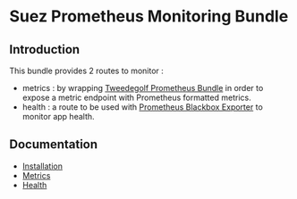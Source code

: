 # Suez Prometheus Monitoring Bundle

## Introduction

This bundle provides 2 routes to monitor :

* metrics : by wrapping [Tweedegolf Prometheus Bundle](https://github.com/tweedegolf/prometheus-bundle) in order to expose a metric endpoint with Prometheus formatted metrics.
* health : a route to be used with [Prometheus Blackbox Exporter](https://github.com/prometheus/blackbox_exporter) to monitor app health.

## Documentation

* [Installation](./Resources/doc/install.md)
* [Metrics](./Resources/doc/metrics.md)
* [Health](./Resources/doc/health.md)



